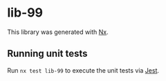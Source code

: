 # lib-99

This library was generated with [Nx](https://nx.dev).

## Running unit tests

Run `nx test lib-99` to execute the unit tests via [Jest](https://jestjs.io).

